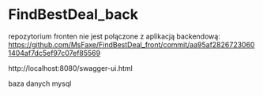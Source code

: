 # FindBestDeal_back

repozytorium fronten nie jest połączone z aplikacją backendową:
https://github.com/MsFaxe/FindBestDeal_front/commit/aa95af28267230601404af7dc5ef97c07ef85569

http://localhost:8080/swagger-ui.html

baza danych mysql
